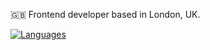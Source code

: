 
🇬🇧 Frontend developer based in London, UK.

[![Languages](https://github-readme-stats.vercel.app/api/top-langs/?username=nicallennn&layout=compact)](https://github.com/anuraghazra/github-readme-stats)

<!--
**nicallennn/nicallennn** is a ✨ _special_ ✨ repository because its `README.md` (this file) appears on your GitHub profile.

Here are some ideas to get you started:

- 
- 🌱 I’m currently learning ...
- 
- 🤔 I’m looking for help with ...
- 💬 Ask me about ...
- 📫 How to reach me: ...
- 😄 Pronouns: ...
- ⚡ Fun fact: ...
-->
